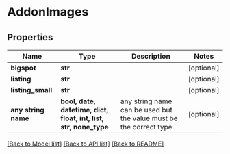 # AddonImages


## Properties
Name | Type | Description | Notes
------------ | ------------- | ------------- | -------------
**bigspot** | **str** |  | [optional] 
**listing** | **str** |  | [optional] 
**listing_small** | **str** |  | [optional] 
**any string name** | **bool, date, datetime, dict, float, int, list, str, none_type** | any string name can be used but the value must be the correct type | [optional]

[[Back to Model list]](../README.md#documentation-for-models) [[Back to API list]](../README.md#documentation-for-api-endpoints) [[Back to README]](../README.md)


